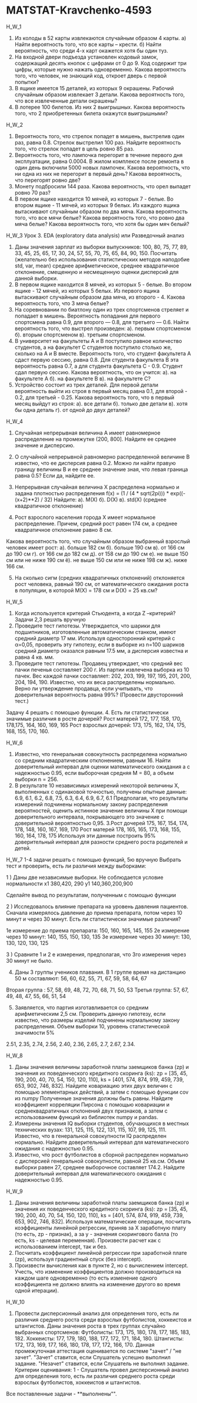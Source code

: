 # MATSTAT-Kravchenko-4593

H_W_1
1. Из колоды в 52 карты извлекаются случайным образом 4 карты. a) Найти вероятность того, что все карты – крести. б) Найти вероятность, что среди 4-х карт окажется хотя бы один туз.
2. На входной двери подъезда установлен кодовый замок, содержащий десять кнопок с цифрами от 0 до 9. Код содержит три цифры, которые нужно нажать одновременно. Какова вероятность того, что человек, не знающий код, откроет дверь с первой попытки?
3. В ящике имеется 15 деталей, из которых 9 окрашены. Рабочий случайным образом извлекает 3 детали. Какова вероятность того, что все извлеченные детали окрашены?
4. В лотерее 100 билетов. Из них 2 выигрышных. Какова вероятность того, что 2 приобретенных билета окажутся выигрышными?

H_W_2
1. Вероятность того, что стрелок попадет в мишень, выстрелив один раз, равна 0.8. Стрелок выстрелил 100 раз. Найдите вероятность того, что стрелок попадет в цель ровно 85 раз.
2. Вероятность того, что лампочка перегорит в течение первого дня эксплуатации, равна 0.0004. В жилом комплексе после ремонта в один день включили 5000 новых лампочек. Какова вероятность, что ни одна из них не перегорит в первый день? Какова вероятность, что перегорят ровно две?
3. Монету подбросили 144 раза. Какова вероятность, что орел выпадет ровно 70 раз?
4. В первом ящике находится 10 мячей, из которых 7 - белые. Во втором ящике - 11 мячей, из которых 9 белых. Из каждого ящика вытаскивают случайным образом по два мяча. Какова вероятность того, что все мячи белые? Какова вероятность того, что ровно два мяча белые? Какова вероятность того, что хотя бы один мяч белый?

H_W_3
Урок 3. EDA (exploratory data analysis) или Разведочный анализ
1. Даны значения зарплат из выборки выпускников: 100, 80, 75, 77, 89, 33, 45, 25, 65, 17, 30, 24, 57, 55, 70, 75, 65, 84, 90, 150. Посчитать (желательно без использования статистических методов наподобие std, var, mean) среднее арифметическое, среднее квадратичное отклонение, смещенную и несмещенную оценки дисперсий для данной выборки.
2. В первом ящике находится 8 мячей, из которых 5 - белые. Во втором ящике - 12 мячей, из которых 5 белых. Из первого ящика вытаскивают случайным образом два мяча, из второго - 4. Какова вероятность того, что 3 мяча белые?
3. На соревновании по биатлону один из трех спортсменов стреляет и попадает в мишень. Вероятность попадания для первого спортсмена равна 0.9, для второго — 0.8, для третьего — 0.6. Найти вероятность того, что выстрел произведен: a). первым спортсменом б). вторым спортсменом в). третьим спортсменом.
4. В университет на факультеты A и B поступило равное количество студентов, а на факультет C студентов поступило столько же, сколько на A и B вместе. Вероятность того, что студент факультета A сдаст первую сессию, равна 0.8. Для студента факультета B эта вероятность равна 0.7, а для студента факультета C - 0.9. Студент сдал первую сессию. Какова вероятность, что он учится: a). на факультете A б). на факультете B в). на факультете C?
5. Устройство состоит из трех деталей. Для первой детали вероятность выйти из строя в первый месяц равна 0.1, для второй - 0.2, для третьей - 0.25. Какова вероятность того, что в первый месяц выйдут из строя: а). все детали б). только две детали в). хотя бы одна деталь г). от одной до двух деталей?

H_W_4
1. Случайная непрерывная величина A имеет равномерное распределение на промежутке (200, 800].
Найдите ее среднее значение и дисперсию.

2. О случайной непрерывной равномерно распределенной величине B известно, что ее дисперсия равна 0.2.
Можно ли найти правую границу величины B и ее среднее значение зная, что левая граница равна 0.5?
Если да, найдите ее.

3. Непрерывная случайная величина X распределена нормально и задана плотностью распределения f(x) = (1 / (4 * sqrt(2pi))) * exp((-(x+2)**2) / 32)
Найдите:
а). M(X)
б). D(X)
в). std(X) (среднее квадратичное отклонение)

4. Рост взрослого населения города X имеет нормальное распределение.
Причем, средний рост равен 174 см, а среднее квадратичное отклонение равно 8 см.

Какова вероятность того, что случайным образом выбранный взрослый человек имеет рост:
а). больше 182 см
б). больше 190 см
в). от 166 см до 190 см
г). от 166 см до 182 см
д). от 158 см до 190 см
е). не выше 150 см или не ниже 190 см
ё). не выше 150 см или не ниже 198 см
ж). ниже 166 см.

5. На сколько сигм (средних квадратичных отклонений) отклоняется рост человека, равный 190 см, от математического ожидания роста в популяции, в которой M(X) = 178 см и D(X) = 25 кв.см?

H_W_5
1. Когда используется критерий Стьюдента, а когда Z –критерий? Задачи 2,3 решать вручную
2. Проведите тест гипотезы. Утверждается, что шарики для подшипников, изготовленные автоматическим станком, имеют средний диаметр 17 мм. Используя односторонний критерий с α=0,05, проверить эту гипотезу, если в выборке из n=100 шариков средний диаметр оказался равным 17.5 мм, а дисперсия известна и равна 4 кв. мм.
3. Проведите тест гипотезы. Продавец утверждает, что средний вес пачки печенья составляет 200 г. Из партии извлечена выборка из 10 пачек. Вес каждой пачки составляет: 202, 203, 199, 197, 195, 201, 200, 204, 194, 190. Известно, что их веса распределены нормально. Верно ли утверждение продавца, если учитывать, что доверительная вероятность равна 99%? (Провести двусторонний тест.)

Задачу 4 решать с помощью функции.
4. Есть ли статистически значимые различия в росте дочерей?
Рост матерей 172, 177, 158, 170, 178,175, 164, 160, 169, 165
Рост взрослых дочерей: 173, 175, 162, 174, 175, 168, 155, 170, 160.

H_W_6
1. Известно, что генеральная совокупность распределена нормально со средним квадратическим отклонением, равным 16. Найти доверительный интервал для оценки математического ожидания a с надежностью 0.95, если выборочная средняя M = 80, а объем выборки n = 256.
2. В результате 10 независимых измерений некоторой величины X, выполненных с одинаковой точностью, получены опытные данные: 6.9, 6.1, 6.2, 6.8, 7.5, 6.3, 6.4, 6.9, 6.7, 6.1 Предполагая, что результаты измерений подчинены нормальному закону распределения вероятностей, оценить истинное значение величины X при помощи доверительного интервала, покрывающего это значение с доверительной вероятностью 0,95. 3.Рост дочерей 175, 167, 154, 174, 178, 148, 160, 167, 169, 170 Рост матерей  178, 165, 165, 173, 168, 155, 160, 164, 178, 175 Используя эти данные построить 95% доверительный интервал для разности среднего роста родителей и детей.

H_W_7
1-4 задачи решать с помощью функций, 5ю вручную
Выбрать тест и проверить, есть  ли различия между выборками:

1 )  Даны две  независимые выборки. Не соблюдается условие нормальности
x1  380,420, 290
y1 140,360,200,900

Сделайте вывод по результатам, полученным с помощью функции

2 ) Исследовалось влияние препарата на уровень давления пациентов. Сначала измерялось давление до приема препарата, потом через 10 минут и через 30 минут. Есть ли статистически значимые различия?

1е измерение до приема препарата: 150, 160, 165, 145, 155
2е измерение через 10 минут: 140, 155, 150,  130, 135
3е измерение через 30 минут: 130, 130, 120, 130, 125

3 ) Сравните 1 и 2 е измерения, предполагая, что 3го измерения через 30 минут не было.

4) Даны 3 группы  учеников плавания.
В 1 группе время на дистанцию 50 м составляют:
56, 60, 62, 55, 71, 67, 59, 58, 64, 67

Вторая группа : 57, 58, 69, 48, 72, 70, 68, 71, 50, 53
Третья группа: 57, 67, 49, 48, 47, 55, 66, 51, 54

5) Заявляется, что партия изготавливается со средним арифметическим 2,5 см. Проверить данную гипотезу, если известно, что размеры изделий подчинены нормальному закону распределения. Объем выборки 10, уровень статистической значимости 5%

2.51, 2.35, 2.74, 2.56, 2.40, 2.36, 2.65, 2.7, 2.67, 2.34.

H_W_8
1. Даны значения величины заработной платы заемщиков банка (zp) и значения их поведенческого кредитного скоринга (ks): zp = [35, 45, 190, 200, 40, 70, 54, 150, 120, 110], ks = [401, 574, 874, 919, 459, 739, 653, 902, 746, 832]. Найдите ковариацию этих двух величин с помощью элементарных действий, а затем с помощью функции cov из numpy Полученные значения должны быть равны. Найдите коэффициент корреляции Пирсона с помощью ковариации и среднеквадратичных отклонений двух признаков, а затем с использованием функций из библиотек numpy и pandas.
2. Измерены значения IQ выборки студентов, обучающихся в местных технических вузах: 131, 125, 115, 122, 131, 115, 107, 99, 125, 111. Известно, что в генеральной совокупности IQ распределен нормально. Найдите доверительный интервал для математического ожидания с надежностью 0.95.
3. Известно, что рост футболистов в сборной распределен нормально с дисперсией генеральной совокупности, равной 25 кв.см. Объем выборки равен 27, среднее выборочное составляет 174.2. Найдите доверительный интервал для математического ожидания с надежностью 0.95.

H_W_9
1. Даны значения величины заработной платы заемщиков банка (zp) и значения их поведенческого кредитного скоринга (ks): zp = [35, 45, 190, 200, 40, 70, 54, 150, 120, 110], ks = [401, 574, 874, 919, 459, 739, 653, 902, 746, 832]. Используя математические операции, посчитать коэффициенты линейной регрессии, приняв за X заработную плату (то есть, zp - признак), а за y - значения скорингового балла (то есть, ks - целевая переменная). Произвести расчет как с использованием intercept, так и без.
2. Посчитать коэффициент линейной регрессии при заработной плате (zp), используя градиентный спуск (без intercept).
3. Произвести вычисления как в пункте 2, но с вычислением intercept. Учесть, что изменение коэффициентов должно производиться на каждом шаге одновременно (то есть изменение одного коэффициента не должно влиять на изменение другого во время одной итерации).

H_W_10 
1. Провести дисперсионный анализ для определения того, есть ли различия среднего роста среди взрослых футболистов, хоккеистов и штангистов. Даны значения роста в трех группах случайно выбранных спортсменов: Футболисты: 173, 175, 180, 178, 177, 185, 183, 182. Хоккеисты: 177, 179, 180, 188, 177, 172, 171, 184, 180. Штангисты: 172, 173, 169, 177, 166, 180, 178, 177, 172, 166, 170.
   Данная промежуточная аттестация оценивается по системе "зачет" / "не зачет". "Зачет" ставится, если Слушатель успешно выполнил задание. "Незачет" ставится, если Слушатель не выполнил задание. Критерии оценивания: 1 - Слушатель провел дисперсионный анализ для определения того, есть ли различия среднего роста среди взрослых футболистов, хоккеистов и штангистов.

Все поставленные задачи - **выполнены"".
